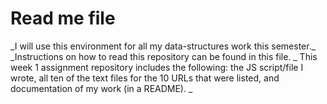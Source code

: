 <h1> Read me file </h1>
_I will use this environment for all my data-structures work this semester._
_Instructions on how to read this repository can be found in this file.
_
This week 1 assignment repository includes the following: the JS script/file I wrote, all ten of the text files for the 10 URLs that were listed, and documentation of my work (in a README).
_
